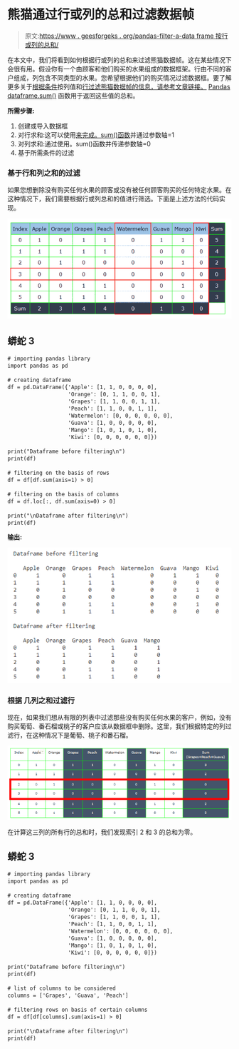 # 熊猫通过行或列的总和过滤数据帧

> 原文:[https://www . geesforgeks . org/pandas-filter-a-data frame 按行或列的总和/](https://www.geeksforgeeks.org/pandas-filter-a-dataframe-by-the-sum-of-rows-or-columns/)

在本文中，我们将看到如何根据行或列的总和来过滤熊猫数据帧。这在某些情况下会很有用。假设你有一个由顾客和他们购买的水果组成的数据框架。行由不同的客户组成，列包含不同类型的水果。您希望根据他们的购买情况过滤数据框。要了解更多关于[根据条件](https://www.geeksforgeeks.org/ways-to-filter-pandas-dataframe-by-column-values/)按列值和[行过滤熊猫数据帧的信息，请参考文章链接。](https://www.geeksforgeeks.org/selecting-rows-in-pandas-dataframe-based-on-conditions/) [Pandas dataframe.sum()](https://www.geeksforgeeks.org/python-pandas-dataframe-sum/) 函数用于返回这些值的总和。

**所需步骤:**

1.  创建或导入数据框
2.  对行求和:这可以使用[来完成。sum()函数](https://www.geeksforgeeks.org/sum-function-python/)并通过参数轴=1
3.  对列求和:通过使用。sum()函数并传递参数轴=0
4.  基于所需条件的过滤

### **基于行和列之和的过滤**

如果您想删除没有购买任何水果的顾客或没有被任何顾客购买的任何特定水果。在这种情况下，我们需要根据行或列总和的值进行筛选。下面是上述方法的代码实现。

![](img/3de41b809e3e53d1ed7e5c476e26e5aa.png)

## 蟒蛇 3

```
# importing pandas library
import pandas as pd

# creating dataframe
df = pd.DataFrame({'Apple': [1, 1, 0, 0, 0, 0],
                   'Orange': [0, 1, 1, 0, 0, 1],
                   'Grapes': [1, 1, 0, 0, 1, 1],
                   'Peach': [1, 1, 0, 0, 1, 1],
                   'Watermelon': [0, 0, 0, 0, 0, 0],
                   'Guava': [1, 0, 0, 0, 0, 0],
                   'Mango': [1, 0, 1, 0, 1, 0],
                   'Kiwi': [0, 0, 0, 0, 0, 0]})

print("Dataframe before filtering\n")
print(df)

# filtering on the basis of rows
df = df[df.sum(axis=1) > 0]

# filtering on the basis of columns
df = df.loc[:, df.sum(axis=0) > 0]

print("\nDataframe after filtering\n")
print(df)
```

**输出:**

![](img/f16f3a98031023d949ffadbde3e1ffa1.png)

### **根据** **几列之和**过滤行

现在，如果我们想从有限的列表中过滤那些没有购买任何水果的客户，例如，没有购买葡萄、番石榴或桃子的客户应该从数据框中删除。这里，我们根据特定的列过滤行，在这种情况下是葡萄、桃子和番石榴。

![](img/705923ba3a324ac0cb27c27ed53f7187.png)

在计算这三列的所有行的总和时，我们发现索引 2 和 3 的总和为零。

## 蟒蛇 3

```
# importing pandas library
import pandas as pd

# creating dataframe
df = pd.DataFrame({'Apple': [1, 1, 0, 0, 0, 0],
                   'Orange': [0, 1, 1, 0, 0, 1],
                   'Grapes': [1, 1, 0, 0, 1, 1],
                   'Peach': [1, 1, 0, 0, 1, 1],
                   'Watermelon': [0, 0, 0, 0, 0, 0],
                   'Guava': [1, 0, 0, 0, 0, 0],
                   'Mango': [1, 0, 1, 0, 1, 0],
                   'Kiwi': [0, 0, 0, 0, 0, 0]})

print("Dataframe before filtering\n")
print(df)

# list of columns to be considered
columns = ['Grapes', 'Guava', 'Peach']

# filtering rows on basis of certain columns
df = df[df[columns].sum(axis=1) > 0]

print("\nDataframe after filtering\n")
print(df)
```
